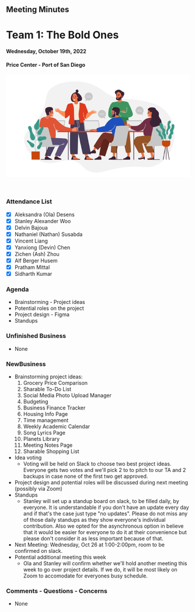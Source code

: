 ## Meeting Minutes
# Team 1: The Bold Ones

#### Wednesday, October 19th, 2022
#### Price Center - Port of San Diego

![text](teamMeeting.png)

<br>

### Attendance List
- [x] Aleksandra (Ola) Desens
- [x] Stanley Alexander Woo
- [x] Delvin Bajoua
- [x] Nathaniel (Nathan) Susabda
- [x] Vincent Liang
- [x] Yanxiong (Devin) Chen
- [x] Zichen (Ash) Zhou
- [x] Alf Berger Husem
- [x] Pratham Mittal
- [x] Sidharth Kumar

### Agenda
* Brainstorming - Project ideas
* Potential roles on the project
* Project design - Figma
* Standups

### Unfinished Business
* None

### NewBusiness
* Brainstorming project ideas:
    1. Grocery Price Comparison
    2. Sharable To-Do List
    3. Social Media Photo Upload Manager
    4. Budgeting
    5. Business Finance Tracker
    6. Housing Info Page
    7. Time management
    8. Weekly Academic Calendar
    9. Song Lyrics Page
    10. Planets Library
    11. Meeting Notes Page
    12. Sharable Shopping List
* Idea voting
    * Voting will be held on Slack to choose two best project ideas. Everyone gets two votes and we'll pick 2 to to pitch to our TA and 2 backups in case none of the first two get approved.
* Project design and potential roles will be discussed during next meeting (possibly via Zoom)
* Standups
    * Stanley will set up a standup board on slack, to be filled daily, by everyone. It is understandable if you don't have an update every day and if that's the case just type "no updates". Please do not miss any of those daily standups as they show everyone's individual contribution. Also we opted for the asynchronous option in believe that it would be easier for everyone to do it at their convenience but please don't consider it as less important because of that.
* Next Meeting: Wednesday, Oct 26 at 1:00-2:00pm, room to be confirmed on slack.
* Potential additional meeting this week
    * Ola and Stanley will confirm whether we'll hold another meeting this week to go over project details. If we do, it will be most likely on Zoom to accomodate for everyones busy schedule.
    
### Comments - Questions - Concerns
* None
